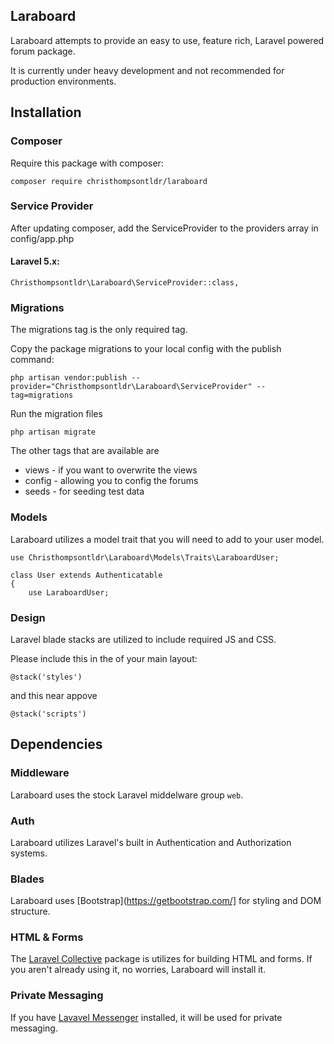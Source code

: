 ## Laraboard

Laraboard attempts to provide an easy to use, feature rich, Laravel powered forum package.

It is currently under heavy development and not recommended for production environments.

## Installation

### Composer

Require this package with composer:

```
composer require christhompsontldr/laraboard
```

### Service Provider

After updating composer, add the ServiceProvider to the providers array in config/app.php

#### Laravel 5.x:

```
Christhompsontldr\Laraboard\ServiceProvider::class,
```

### Migrations

The migrations tag is the only required tag.

Copy the package migrations to your local config with the publish command:

```
php artisan vendor:publish --provider="Christhompsontldr\Laraboard\ServiceProvider" --tag=migrations
```

Run the migration files

```
php artisan migrate
```

The other tags that are available are

 - views - if you want to overwrite the views
 - config - allowing you to config the forums
 - seeds - for seeding test data

### Models

Laraboard utilizes a model trait that you will need to add to your user model.

```
use Christhompsontldr\Laraboard\Models\Traits\LaraboardUser;

class User extends Authenticatable
{
    use LaraboardUser;
```

### Design

Laravel blade stacks are utilized to include required JS and CSS.

Please include this in the <head> of your main layout:

```
@stack('styles')
```

and this near appove </body>

```
@stack('scripts')
```

## Dependencies

### Middleware
Laraboard uses the stock Laravel middelware group `web`.

### Auth
Laraboard utilizes Laravel's built in Authentication and Authorization systems.

### Blades
Laraboard uses [Bootstrap](https://getbootstrap.com/] for styling and DOM structure.

### HTML & Forms
The [Laravel Collective](https://laravelcollective.com/) package is utilizes for building HTML and forms.  If you aren't already using it, no worries, Laraboard will install it.

### Private Messaging
If you have [Lavavel Messenger](https://github.com/cmgmyr/laravel-messenger) installed, it will be used for private messaging.